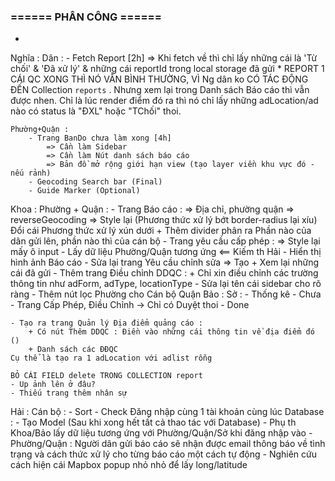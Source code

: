 
### ====== PHÂN CÔNG ======

- 

Nghĩa :
    Dân :
        - Fetch Report [2h]
            => Khi fetch về thì chỉ lấy những cái là 'Từ chối' & 'Đã xử lý' & những cái reportId trong local storage đã gửi
        * REPORT 1 CÁI QC XONG THÌ NÓ VẪN BÌNH THƯỜNG, VÌ Ng dân ko CÓ TÁC ĐỘNG ĐẾN Collection `reports` .
        Nhưng xem lại trong Danh sách Báo cáo thì vẫn được nhen.
        Chỉ là lúc render điểm đó ra thì nó chỉ lấy những adLocation/ad nào có status là "ĐXL" hoặc "TChối" thoi.

    Phường+Quận :
        - Trang BanDo chưa làm xong [4h]
            => Cần làm Sidebar
            => Cần làm Nút danh sách báo cáo
            => Bản đồ mở rộng giới hạn view (tạo layer viền khu vực đó - nếu rảnh)
        - Geocoding Search bar (Final)
        - Guide Marker (Optional)

Khoa :
    Phường + Quận :
        - Trang Báo cáo :
            => Địa chỉ, phường quận => reverseGeocoding
            => Style lại (Phương thức xử lý bớt border-radius lại xíu)
            Đổi cái Phương thức xử lý xún dưới + Thêm divider phân ra Phần nào của dân gửi lên, phần nào thì của cán bộ
        - Trang yêu cầu cấp phép :
            => Style lại mấy ô input
        - Lấy dữ liệu Phường/Quận tương ứng <== Kiếm th Hải
        - Hiển thị hình ảnh Báo cáo
        - Sửa lại trang Yêu cầu chỉnh sửa => Tạo + Xem lại những cái đã gửi
        - Thêm trang Điều chỉnh DDQC :
            + Chỉ xin điều chỉnh các trường thông tin như adForm, adType, locationType
        - Sửa lại tên cái sidebar cho rõ ràng
        - Thêm nút lọc Phường cho Cán bộ Quận
Bảo :
    Sở :
    - Thống kê - Chưa
    - Trang Cấp Phép, Điều Chỉnh -> Chỉ có Duyệt thoi  - Done

    - Tạo ra trang Quản lý Địa điểm quảng cáo :
        + Có nút Thêm DDQC : Điền vào những cái thông tin về địa điểm đó ()
        + Danh sách các ĐĐQC
    Cụ thể là tạo ra 1 adLocation với adlist rỗng
    
    BỎ CÁI FIELD delete TRONG COLLECTION report
    - Up ảnh lên ở đâu?
    - Thiếu trang thêm nhân sự
    


Hải :
    Cán bộ :
    - Sort
    - Check Đăng nhập cùng 1 tài khoản cùng lúc
    Database :
    - Tạo Model (Sau khi xong hết tất cả thao tác với Database)
    - Phụ th Khoa/Bảo lấy dữ liệu tương ứng với Phường/Quận/Sở khi đăng nhập vào
    - Phường/Quận : Người dân gửi báo cáo sẽ nhận được email thông báo về tình trạng và cách thức xử lý cho từng báo cáo một cách tự động
    - Nghiên cứu cách hiện cái Mapbox popup nhỏ nhỏ để lấy long/latitude